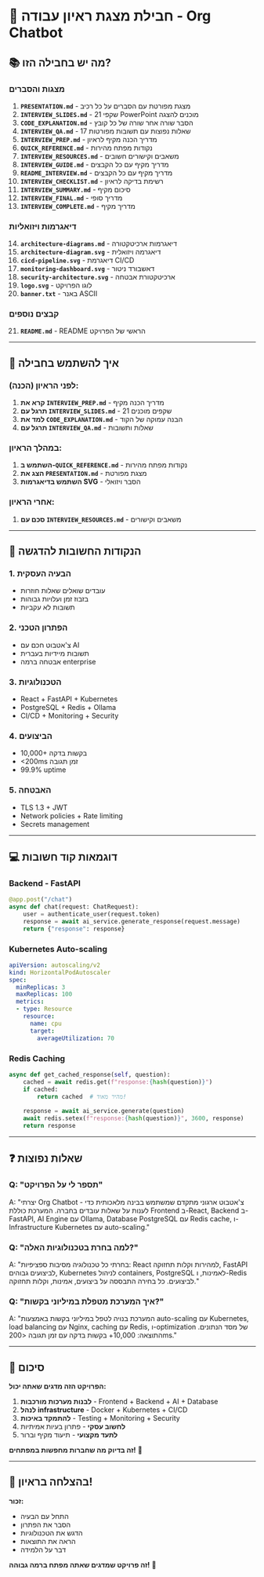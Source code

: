 # 🎯 חבילת מצגת ראיון עבודה - Org Chatbot

## 📚 מה יש בחבילה הזו?

### מצגות והסברים
1. **`PRESENTATION.md`** - מצגת מפורטת עם הסברים על כל רכיב
2. **`INTERVIEW_SLIDES.md`** - 21 שקפי PowerPoint מוכנים להצגה
3. **`CODE_EXPLANATION.md`** - הסבר שורה אחר שורה של כל קובץ
4. **`INTERVIEW_QA.md`** - 17 שאלות נפוצות עם תשובות מפורטות
5. **`INTERVIEW_PREP.md`** - מדריך הכנה מקיף לראיון
6. **`QUICK_REFERENCE.md`** - נקודות מפתח מהירות
7. **`INTERVIEW_RESOURCES.md`** - משאבים וקישורים חשובים
8. **`INTERVIEW_GUIDE.md`** - מדריך מקיף עם כל הקבצים
9. **`README_INTERVIEW.md`** - מדריך מקיף עם כל הקבצים
10. **`INTERVIEW_CHECKLIST.md`** - רשימת בדיקה לראיון
11. **`INTERVIEW_SUMMARY.md`** - סיכום מקיף
12. **`INTERVIEW_FINAL.md`** - מדריך סופי
13. **`INTERVIEW_COMPLETE.md`** - מדריך מקיף

### דיאגרמות ויזואליות
14. **`architecture-diagrams.md`** - דיאגרמות ארכיטקטורה
15. **`architecture-diagram.svg`** - דיאגרמה ויזואלית
16. **`cicd-pipeline.svg`** - דיאגרמת CI/CD
17. **`monitoring-dashboard.svg`** - דאשבורד ניטור
18. **`security-architecture.svg`** - ארכיטקטורת אבטחה
19. **`logo.svg`** - לוגו הפרויקט
20. **`banner.txt`** - באנר ASCII

### קבצים נוספים
21. **`README.md`** - README הראשי של הפרויקט

---

## 🚀 איך להשתמש בחבילה

### לפני הראיון (הכנה):
1. **קרא את `INTERVIEW_PREP.md`** - מדריך הכנה מקיף
2. **תרגל עם `INTERVIEW_SLIDES.md`** - 21 שקפים מוכנים
3. **למד את `CODE_EXPLANATION.md`** - הבנה עמוקה של הקוד
4. **תרגל עם `INTERVIEW_QA.md`** - שאלות ותשובות

### במהלך הראיון:
1. **השתמש ב-`QUICK_REFERENCE.md`** - נקודות מפתח מהירות
2. **הצג את `PRESENTATION.md`** - מצגת מפורטת
3. **השתמש בדיאגרמות SVG** - הסבר ויזואלי

### אחרי הראיון:
1. **סכם עם `INTERVIEW_RESOURCES.md`** - משאבים וקישורים

---

## 🎯 הנקודות החשובות להדגשה

### 1. הבעיה העסקית
- עובדים שואלים שאלות חוזרות
- בזבוז זמן ועלויות גבוהות
- תשובות לא עקביות

### 2. הפתרון הטכני
- צ'אטבוט חכם עם AI
- תשובות מיידיות בעברית
- אבטחה ברמה enterprise

### 3. הטכנולוגיות
- React + FastAPI + Kubernetes
- PostgreSQL + Redis + Ollama
- CI/CD + Monitoring + Security

### 4. הביצועים
- 10,000+ בקשות בדקה
- <200ms זמן תגובה
- 99.9% uptime

### 5. האבטחה
- TLS 1.3 + JWT
- Network policies + Rate limiting
- Secrets management

---

## 💻 דוגמאות קוד חשובות

### Backend - FastAPI
```python
@app.post("/chat")
async def chat(request: ChatRequest):
    user = authenticate_user(request.token)
    response = await ai_service.generate_response(request.message)
    return {"response": response}
```

### Kubernetes Auto-scaling
```yaml
apiVersion: autoscaling/v2
kind: HorizontalPodAutoscaler
spec:
  minReplicas: 3
  maxReplicas: 100
  metrics:
  - type: Resource
    resource:
      name: cpu
      target:
        averageUtilization: 70
```

### Redis Caching
```python
async def get_cached_response(self, question):
    cached = await redis.get(f"response:{hash(question)}")
    if cached:
        return cached  # מהיר מאוד!
    
    response = await ai_service.generate(question)
    await redis.setex(f"response:{hash(question)}", 3600, response)
    return response
```

---

## ❓ שאלות נפוצות

### Q: "תספר לי על הפרויקט"
A: "יצרתי Org Chatbot - צ'אטבוט ארגוני מתקדם שמשתמש בבינה מלאכותית כדי לענות על שאלות עובדים בחברה. המערכת כוללת Frontend ב-React, Backend ב-FastAPI, AI Engine עם Ollama, Database PostgreSQL עם Redis cache, ו-Infrastructure Kubernetes עם auto-scaling."

### Q: "למה בחרת בטכנולוגיות האלה?"
A: "בחרתי כל טכנולוגיה מסיבות ספציפיות: React למהירות וקלות תחזוקה, FastAPI לביצועים גבוהים, Kubernetes לניהול containers, PostgreSQL לאמינות, ו-Redis לביצועים. כל בחירה התבססה על ביצועים, אמינות, וקלות תחזוקה."

### Q: "איך המערכת מטפלת במיליוני בקשות?"
A: "המערכת בנויה לטפל במיליוני בקשות באמצעות auto-scaling עם Kubernetes, load balancing עם Nginx, caching עם Redis, ו-optimization של מסד הנתונים. התוצאה: 10,000+ בקשות בדקה עם זמן תגובה <200ms."

---

## 🎯 סיכום

**הפרויקט הזה מדגים שאתה יכול:**

1. **לבנות מערכות מורכבות** - Frontend + Backend + AI + Database
2. **לנהל infrastructure** - Docker + Kubernetes + CI/CD
3. **להתמקד באיכות** - Testing + Monitoring + Security
4. **לחשוב עסקי** - פתרון בעיות אמיתיות
5. **לתעד מקצועי** - תיעוד מקיף וברור

**זה בדיוק מה שחברות מחפשות במפתחים!** 🚀

---

## 🚀 בהצלחה בראיון!

**זכור:**
- התחל עם הבעיה
- הסבר את הפתרון
- הדגש את הטכנולוגיות
- הראה את התוצאות
- דבר על הלמידה

**זה פרויקט שמדגים שאתה מפתח ברמה גבוהה!** 🎯
